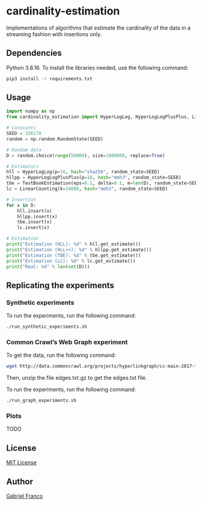 # cardinality-estimation
Implementations of algorithms that estimate the cardinality of the data in a streaming fashion with insertions only.

## Dependencies

Python 3.8.16. To install the libraries needed, use the following command:

```bash
pip3 install -r requirements.txt
```

## Usage

```py
import numpy as np
from cardinality_estimation import HyperLogLog, HyperLogLogPlusPlus, LinearCounting, TextBookEstimation

# Constants
SEED = 326178
random = np.random.RandomState(SEED)

# Random data
D = random.choice(range(50000), size=1000000, replace=True)

# Estimators
hll = HyperLogLog(p=16, hash="sha256", random_state=SEED)
hllpp = HyperLogLogPlusPlus(p=18, hash="mmh3", random_state=SEED)
tbe = TextBookEstimation(eps=0.1, delta=0.1, m=len(D), random_state=SEED)
lc = LinearCounting(k=10000, hash="mmh3", random_state=SEED)

# Insertion
for x in D:
    hll.insert(x)
    hllpp.insert(x)
    tbe.insert(x)
    lc.insert(x)

# Estimation
print("Estimation (HLL): %d" % hll.get_estimate())
print("Estimation (HLL++): %d" % hllpp.get_estimate())
print("Estimation (TBE): %d" % tbe.get_estimate())
print("Estimation (LC): %d" % lc.get_estimate())
print("Real: %d" % len(set(D)))
```

## Replicating the experiments

### Synthetic experiments

To run the experiments, run the following command:

```sh
./run_synthetic_experiments.sh
```

### Common Crawl’s Web Graph experiment

To get the data, run the following command:

```sh
wget http://data.commoncrawl.org/projects/hyperlinkgraph/cc-main-2017-feb-mar-apr-hostgraph/edges.txt.gz
```

Then, unzip the file edges.txt.gz to get the edges.txt file.

To run the experiments, run the following command:

```sh
./run_graph_experiments.sh
```

### Plots

TODO

## License

[MIT License](LICENSE)

## Author

[Gabriel Franco](https://cs-people.bu.edu/gvfranco/)